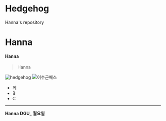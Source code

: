 # Hedgehog
Hanna's repository

Hanna
=====

#### Hanna

> Hanna

![hedgehog](http://blogfiles5.naver.net/20130801_175/miz120rable_1375287927447snA3j_JPEG/tumblr_mnz9cd6fQo1qcf707o3_1280.jpg
)
![이수근께스](http://t1.daumcdn.net/tvpot/thumb/s363ctOYRRGgpn7jGduRnSg/thumb.png?ts=1514447611)

* 께
* B
* C

<hr/>

__Hanna__
__DGU___
__월요일__




